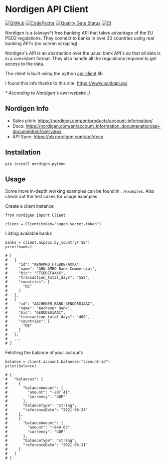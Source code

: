 # Nordigen API Client

[![GitHub](https://img.shields.io/github/license/dogmatic69/nordigen-python)](LICENSE)
[![CodeFactor](https://www.codefactor.io/repository/github/dogmatic69/nordigen-python/badge)](https://www.codefactor.io/repository/github/dogmatic69/nordigen-python)
[![Quality Gate Status](https://sonarcloud.io/api/project_badges/measure?project=dogmatic69_nordigen-python&metric=alert_status)](https://sonarcloud.io/dashboard?id=dogmatic69_nordigen-python)
[![CI](https://github.com/dogmatic69/nordigen-python/actions/workflows/master.yaml/badge.svg)](https://github.com/dogmatic69/nordigen-python/actions/workflows/master.yaml)

Nordigen is a (always*) free banking API that takes advantage of the EU PSD2
regulations. They connect to banks in over 30 countries using real banking
API's (no screen scraping).

Nordigen's API is an abstraction over the usual bank API's so that all data
is in a consistent format. They also handle all the regulations required to
get access to the data.

The client is built using the python [api-client](https://github.com/MikeWooster/api-client) lib.

I found this info thanks to this site: https://www.bankapi.se/

_\* According to Nordigen's own website :)_

## Nordigen Info

- Sales pitch: https://nordigen.com/en/products/account-information/
- Docs: https://nordigen.com/en/account_information_documenation/api-documention/overview/
- API Spec: https://ob.nordigen.com/api/docs

## Installation

```
pip install nordigen-python
```

## Usage

Some more in-depth working examples can be found in `./examples`. Also check out the test cases for usage examples.

Create a client instance

```
from nordigen import Client

client = Client(token="super-secret-token")
```

Listing available banks

```
banks = client.aspsps.by_country('SE')
print(banks)

# [
#   {
#     "id": "ABNAMRO_FTSBDEFAXXX",
#     "name": "ABN AMRO Bank Commercial",
#     "bic": "FTSBDEFAXXX",
#     "transaction_total_days": "558",
#     "countries": [
#       "DE"
#     ]
#   },
#   {
#     "id": "AACHENER_BANK_GENODED1AAC",
#     "name": "Aachener Bank",
#     "bic": "GENODED1AAC",
#     "transaction_total_days": "400",
#     "countries": [
#       "DE"
#     ]
#   },
#   ...
# ]
```

Fetching the balance of your account:

```
balance = client.account.balances("account-id")
print(balance)

# {
#   "balances": [
#     {
#       "balanceAmount": {
#         "amount": "-207.41",
#         "currency": "GBP"
#       },
#       "balanceType": "string",
#       "referenceDate": "2021-06-24"
#     },
#     {
#       "balanceAmount": {
#         "amount": "-649.63",
#         "currency": "GBP"
#       },
#       "balanceType": "string",
#       "referenceDate": "2021-06-21"
#     }
#   ]
# }
```

